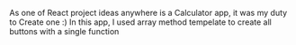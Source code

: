 As one of React project ideas anywhere is a Calculator app, it was my duty to Create one :)
In this app, I used array method tempelate to create all buttons with a single function 
